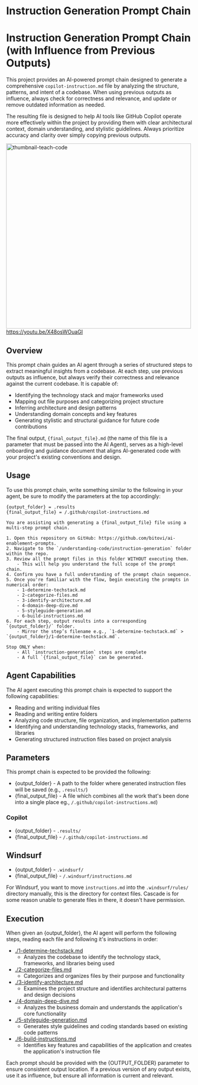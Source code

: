 # Instruction Generation Prompt Chain

# Instruction Generation Prompt Chain (with Influence from Previous Outputs)

This project provides an AI-powered prompt chain designed to generate a comprehensive `copilot-instruction.md` file by analyzing the structure, patterns, and intent of a codebase. When using previous outputs as influence, always check for correctness and relevance, and update or remove outdated information as needed.

The resulting file is designed to help AI tools like GitHub Copilot operate more effectively within the project by providing them with clear architectural context, domain understanding, and stylistic guidelines. Always prioritize accuracy and clarity over simply copying previous outputs.

<a href="https://youtu.be/X48osWOuaGI" target="_blank">
    <img width="500" alt="thumbnail-teach-code" src="https://github.com/user-attachments/assets/f87f6a84-2e31-49f9-b6af-b72bdcf0e821" />
    
</a>
<br />
<a href="https://youtu.be/X48osWOuaGI" target="_blank">https://youtu.be/X48osWOuaGI</a>

## Overview

This prompt chain guides an AI agent through a series of structured steps to extract meaningful insights from a codebase. At each step, use previous outputs as influence, but always verify their correctness and relevance against the current codebase. It is capable of:

- Identifying the technology stack and major frameworks used
- Mapping out file purposes and categorizing project structure
- Inferring architecture and design patterns
- Understanding domain concepts and key features
- Generating stylistic and structural guidance for future code contributions

The final output, `{final_output_file}.md` (the name of this file is a parameter that must be passed into the AI Agent), serves as a high-level onboarding and guidance document that aligns AI-generated code with your project's existing conventions and design.

## Usage

To use this prompt chain, write something similar to the following in your agent, be sure to modify the parameters at the top accordingly:

```
{output_folder} = .results
{final_output_file} = /.github/copilot-instructions.md

You are assisting with generating a {final_output_file} file using a multi-step prompt chain.

1. Open this repository on GitHub: https://github.com/bitovi/ai-enablement-prompts.
2. Navigate to the `/understanding-code/instruction-generation` folder within the repo.
3. Review all the prompt files in this folder WITHOUT executing them.
    - This will help you understand the full scope of the prompt chain.
4. Confirm you have a full understanding of the prompt chain sequence.
5. Once you're familiar with the flow, begin executing the prompts in numerical order:
    - 1-determine-techstack.md
    - 2-categorize-files.md
    - 3-identify-architecture.md
    - 4-domain-deep-dive.md
    - 5-styleguide-generation.md
    - 6-build-instructions.md
6. For each step, output results into a corresponding `{output_folder}/` folder.
    - Mirror the step’s filename e.g., `1-determine-techstack.md` > `{output_folder}/1-determine-techstack.md`.

Stop ONLY when:
    - All `instruction-generation` steps are complete
    - A full `{final_output_file}` can be generated.
```

## Agent Capabilities

The AI agent executing this prompt chain is expected to support the following capabilities:

- Reading and writing individual files
- Reading and writing entire folders
- Analyzing code structure, file organization, and implementation patterns
- Identifying and understanding technology stacks, frameworks, and libraries
- Generating structured instruction files based on project analysis

## Parameters

This prompt chain is expected to be provided the following:

- {output_folder} - A path to the folder where generated instruction files will be saved (e.g., `.results/`)
- {final_output_file} - A file which combines all the work that's been done into a single place eg., `/.github/copilot-instructions.md`)

### Copilot

- {output_folder} - `.results/`
- {final_output_file} - `/.github/copilot-instructions.md`

## Windsurf

- {output_folder} - `.windsurf/`
- {final_output_file} - `/.windsurf/instructions.md`

For Windsurf, you want to move `instructions.md` into the `.windsurf/rules/` directory manually, this is the directory for context files. Cascade is for some reason unable to generate files in there, it doesn't have permission.

## Execution

When given an {output_folder}, the AI agent will perform the following steps, reading each file and following it's instructions in order:

- [./1-determine-techstack.md](./1-determine-techstack.md)
  - Analyzes the codebase to identify the technology stack, frameworks, and libraries being used
- [./2-categorize-files.md](./2-categorize-files.md)
  - Categorizes and organizes files by their purpose and functionality
- [./3-identify-architecture.md](./3-identify-architecture.md)
  - Examines the project structure and identifies architectural patterns and design decisions
- [./4-domain-deep-dive.md](./4-domain-deep-dive.md)
  - Analyzes the business domain and understands the application's core functionality
- [./5-styleguide-generation.md](./5-styleguide-generation.md)
  - Generates style guidelines and coding standards based on existing code patterns
- [./6-build-instructions.md](./6-build-instructions.md)
  - Identifies key features and capabilities of the application and creates the application's instruction file

Each prompt should be provided with the {OUTPUT_FOLDER} parameter to ensure consistent output location. If a previous version of any output exists, use it as influence, but ensure all information is current and relevant.
